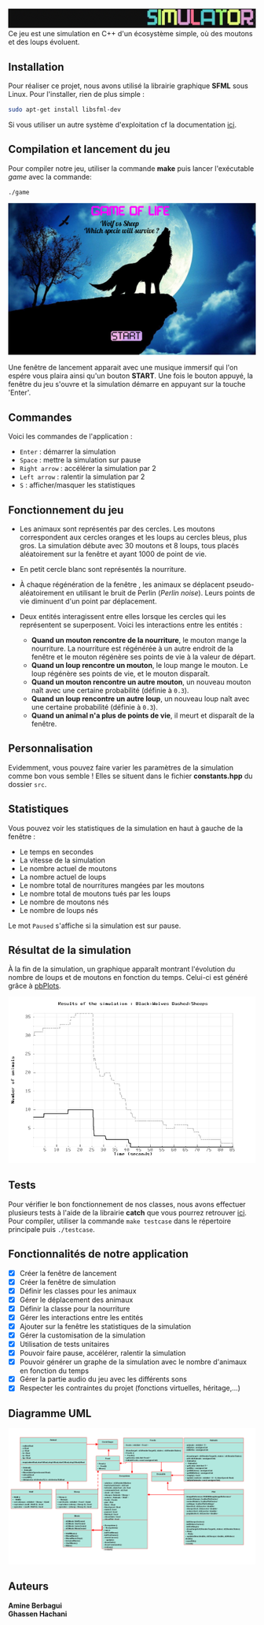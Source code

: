 ![Title game](img/titlegame.gif)
<br/> Ce jeu est une simulation en C++ d'un écosystème simple, où des moutons et des loups évoluent.


## Installation

Pour réaliser ce projet, nous avons utilisé la librairie graphique **SFML** sous Linux.
Pour l'installer, rien de plus simple :
```bash
sudo apt-get install libsfml-dev
```
Si vous utiliser un autre système d'exploitation cf la documentation [ici](https://www.sfml-dev.org/tutorials/2.5/index-fr.php).

## Compilation et lancement du jeu
Pour compiler notre jeu, utiliser la commande **make** puis lancer l'exécutable *game* avec la commande:
```bash
./game
```
![Game Of Life](img/screen1.png)

Une fenêtre de lancement apparait avec une musique immersif qui l'on espére vous plaira ainsi qu'un bouton **START**. Une fois le bouton appuyé, la fenêtre du jeu s'ouvre et la simulation démarre en appuyant sur la touche 'Enter'.


## Commandes

Voici les commandes de l'application :

- `Enter` : démarrer la simulation
- `Space` : mettre la simulation sur pause
- `Right arrow` : accélérer la simulation par 2
- `Left arrow` : ralentir la simulation par 2
- `S` : afficher/masquer les statistiques

## Fonctionnement du jeu
- Les animaux sont représentés par des cercles. Les moutons correspondent aux cercles oranges et les loups au cercles bleus, plus gros. La simulation débute avec 30 moutons et 8 loups, tous placés aléatoirement sur la fenêtre et ayant 1000 de point de vie.

- En petit cercle blanc sont représentés la nourriture.

- À chaque régénération de la fenêtre , les animaux se déplacent pseudo-aléatoirement en utilisant le bruit de Perlin (*Perlin noise*). Leurs points de vie diminuent d'un point par déplacement.

- Deux entités interagissent entre elles lorsque les cercles qui les représentent se superposent. Voici les interactions entre les entités :

    * **Quand un mouton rencontre de la nourriture**, le mouton mange la nourriture. La nourriture est régénérée à un autre endroit de la fenêtre et le mouton régénère ses points de vie à la valeur de départ.
    * **Quand un loup rencontre un mouton**, le loup mange le mouton. Le loup régénère ses points de vie, et le mouton disparaît.
    * **Quand un mouton rencontre un autre mouton**, un nouveau mouton naît avec une certaine probabilité (définie à `0.3`).
    * **Quand un loup rencontre un autre loup**, un nouveau loup naît avec une certaine probabilité (définie à `0.3`).
    * **Quand un animal n'a plus de points de vie**, il meurt et disparaît de la fenêtre.

## Personnalisation
Evidemment, vous pouvez faire varier les paramètres de la simulation comme bon vous semble ! Elles se situent dans le fichier **constants.hpp** du dossier `src`.

## Statistiques
Vous pouvez voir les statistiques de la simulation en haut à gauche de la fenêtre :

- Le temps en secondes
- La vitesse de la simulation
- Le nombre actuel de moutons
- La nombre actuel de loups
- Le nombre total de nourritures mangées par les moutons
- Le nombre total de moutons tués par les loups
- Le nombre de moutons nés
- Le nombre de loups nés

Le mot `Paused` s'affiche si la simulation est sur pause.

## Résultat de la simulation

À la fin de la simulation, un graphique apparaît montrant l'évolution du nombre de loups et de moutons en fonction du temps.
Celui-ci est généré grâce à [pbPlots](https://github.com/InductiveComputerScience/pbPlots).

![Graph](img/results.png)

## Tests
Pour vérifier le bon fonctionnement de nos classes, nous avons effectuer plusieurs tests à l'aide de la librairie **catch** que vous pourrez retrouver [ici](https://github.com/Amine695/Game-of-Life-/blob/main/tests/Testcase.cpp).
Pour compiler, utiliser la commande `make testcase` dans le répertoire principale puis `./testcase`.

## Fonctionnalités de notre application
- [x] Créer la fenêtre de lancement
- [x] Créer la fenêtre de simulation
- [x] Définir les classes pour les animaux
- [x] Gérer le déplacement des animaux
- [x] Définir la classe pour la nourriture
- [x] Gérer les interactions entre les entités
- [x] Ajouter sur la fenêtre les statistiques de la simulation
- [x] Gérer la customisation de la simulation
- [x] Utilisation de tests unitaires
- [x] Pouvoir faire pause, accélérer, ralentir la simulation
- [x] Pouvoir générer un graphe de la simulation avec le nombre d'animaux en fonction du temps
- [x] Gérer la partie audio du jeu avec les différents sons
- [x] Respecter les contraintes du projet (fonctions virtuelles, héritage,...)

## Diagramme UML
![UML](UML/UML.png)


## Auteurs
**Amine Berbagui** <br/>
**Ghassen Hachani**
